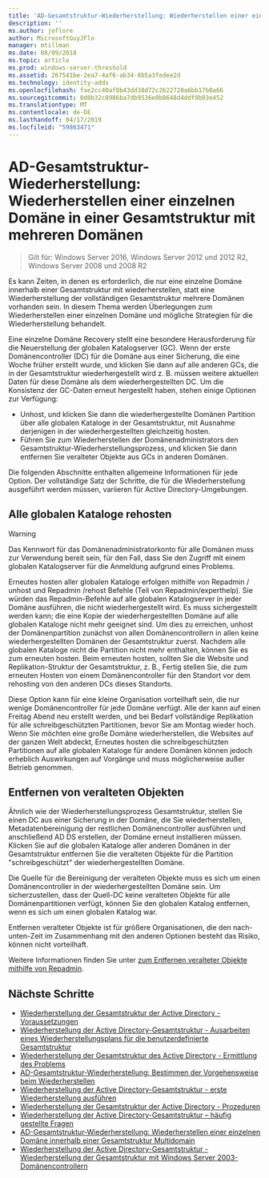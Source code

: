 ```yaml
---
title: 'AD-Gesamtstruktur-Wiederherstellung: Wiederherstellen einer einzelnen Domäne in einer Gesamtstruktur mit mehreren Domänen'
description: ''
ms.author: joflore
author: MicrosoftGuyJFlo
manager: mtillman
ms.date: 08/09/2018
ms.topic: article
ms.prod: windows-server-threshold
ms.assetid: 267541be-2ea7-4af6-ab34-8b5a3fedee2d
ms.technology: identity-adds
ms.openlocfilehash: fae2cc40af0b43dd38d72c2622720a6bb17b0a66
ms.sourcegitcommit: 0d0b32c8986ba7db9536e0b8648d4ddf9b03e452
ms.translationtype: MT
ms.contentlocale: de-DE
ms.lasthandoff: 04/17/2019
ms.locfileid: "59863471"
---
```

# <a name="ad-forest-recovery---recovering-a-single-domain-in-a-multidomain-forest"></a>AD-Gesamtstruktur-Wiederherstellung: Wiederherstellen einer einzelnen Domäne in einer Gesamtstruktur mit mehreren Domänen

>Gilt für: Windows Server 2016, Windows Server 2012 und 2012 R2, Windows Server 2008 und 2008 R2

Es kann Zeiten, in denen es erforderlich, die nur eine einzelne Domäne innerhalb einer Gesamtstruktur mit wiederherstellen, statt eine Wiederherstellung der vollständigen Gesamtstruktur mehrere Domänen vorhanden sein. In diesem Thema werden Überlegungen zum Wiederherstellen einer einzelnen Domäne und mögliche Strategien für die Wiederherstellung behandelt.  
  
Eine einzelne Domäne Recovery stellt eine besondere Herausforderung für die Neuerstellung der globalen Katalogserver (GC). Wenn der erste Domänencontroller (DC) für die Domäne aus einer Sicherung, die eine Woche früher erstellt wurde, und klicken Sie dann auf alle anderen GCs, die in der Gesamtstruktur wiederhergestellt wird z. B. müssen weitere aktuellen Daten für diese Domäne als dem wiederhergestellten DC. Um die Konsistenz der GC-Daten erneut hergestellt haben, stehen einige Optionen zur Verfügung:  
  
- Unhost, und klicken Sie dann die wiederhergestellte Domänen Partition über alle globalen Kataloge in der Gesamtstruktur, mit Ausnahme derjenigen in der wiederhergestellten gleichzeitig hosten.  
- Führen Sie zum Wiederherstellen der Domänenadministrators den Gesamtstruktur-Wiederherstellungsprozess, und klicken Sie dann entfernen Sie veralteter Objekte aus GCs in anderen Domänen.  
  
Die folgenden Abschnitte enthalten allgemeine Informationen für jede Option. Der vollständige Satz der Schritte, die für die Wiederherstellung ausgeführt werden müssen, variieren für Active Directory-Umgebungen.  
  
## <a name="rehost-all-gcs"></a>Alle globalen Kataloge rehosten  

> [!WARNING]
> Das Kennwort für das Domänenadministratorkonto für alle Domänen muss zur Verwendung bereit sein, für den Fall, dass Sie den Zugriff mit einem globalen Katalogserver für die Anmeldung aufgrund eines Problems.  

Erneutes hosten aller globalen Kataloge erfolgen mithilfe von Repadmin / unhost und Repadmin /rehost Befehle (Teil von Repadmin/experthelp). Sie würden das Repadmin-Befehle auf alle globalen Katalogserver in jeder Domäne ausführen, die nicht wiederhergestellt wird. Es muss sichergestellt werden kann; die eine Kopie der wiederhergestellten Domäne auf alle globalen Kataloge nicht mehr geeignet sind. Um dies zu erreichen, unhost der Domänenpartition zunächst von allen Domänencontrollern in allen keine wiederhergestellten Domänen der Gesamtstruktur zuerst. Nachdem alle globalen Kataloge nicht die Partition nicht mehr enthalten, können Sie es zum erneuten hosten. Beim erneuten hosten, sollten Sie die Website und Replikation-Struktur der Gesamtstruktur, z. B., Fertig stellen Sie, die zum erneuten Hosten von einem Domänencontroller für den Standort vor dem rehosting von den anderen DCs dieses Standorts.  
  
Diese Option kann für eine kleine Organisation vorteilhaft sein, die nur wenige Domänencontroller für jede Domäne verfügt. Alle der kann auf einen Freitag Abend neu erstellt werden, und bei Bedarf vollständige Replikation für alle schreibgeschützten Partitionen, bevor Sie am Montag wieder hoch. Wenn Sie möchten eine große Domäne wiederherstellen, die Websites auf der ganzen Welt abdeckt, Erneutes hosten die schreibgeschützten Partitionen auf alle globalen Kataloge für andere Domänen können jedoch erheblich Auswirkungen auf Vorgänge und muss möglicherweise außer Betrieb genommen.  
  
## <a name="remove-lingering-objects"></a>Entfernen von veralteten Objekten

Ähnlich wie der Wiederherstellungsprozess Gesamtstruktur, stellen Sie einen DC aus einer Sicherung in der Domäne, die Sie wiederherstellen, Metadatenbereinigung der restlichen Domänencontroller ausführen und anschließend AD DS erstellen, der Domäne erneut installieren müssen. Klicken Sie auf die globalen Kataloge aller anderen Domänen in der Gesamtstruktur entfernen Sie die veralteten Objekte für die Partition "schreibgeschützt" der wiederhergestellten Domäne.  

Die Quelle für die Bereinigung der veralteten Objekte muss es sich um einen Domänencontroller in der wiederhergestellten Domäne sein. Um sicherzustellen, dass der Quell-DC keine veralteten Objekte für alle Domänenpartitionen verfügt, können Sie den globalen Katalog entfernen, wenn es sich um einen globalen Katalog war.  

Entfernen veralteter Objekte ist für größere Organisationen, die den nach-unten-Zeit im Zusammenhang mit den anderen Optionen besteht das Risiko, können nicht vorteilhaft.  

Weitere Informationen finden Sie unter [zum Entfernen veralteter Objekte mithilfe von Repadmin](https://technet.microsoft.com/library/cc785298.aspx).

## <a name="next-steps"></a>Nächste Schritte

- [Wiederherstellung der Gesamtstruktur der Active Directory - Voraussetzungen](AD-Forest-Recovery-Prerequisties.md)  
- [Wiederherstellung der Active Directory-Gesamtstruktur - Ausarbeiten eines Wiederherstellungsplans für die benutzerdefinierte Gesamtstruktur](AD-Forest-Recovery-Devising-a-Plan.md)  
- [Wiederherstellung der Gesamtstruktur des Active Directory - Ermittlung des Problems](AD-Forest-Recovery-Identify-the-Problem.md)
- [AD-Gesamtstruktur-Wiederherstellung: Bestimmen der Vorgehensweise beim Wiederherstellen](AD-Forest-Recovery-Determine-how-to-Recover.md)
- [Wiederherstellung der Active Directory-Gesamtstruktur - erste Wiederherstellung ausführen](AD-Forest-Recovery-Perform-initial-recovery.md)  
- [Wiederherstellung der Gesamtstruktur der Active Directory - Prozeduren](AD-Forest-Recovery-Procedures.md)  
- [Wiederherstellung der Active Directory-Gesamtstruktur – häufig gestellte Fragen](AD-Forest-Recovery-FAQ.md)  
- [AD-Gesamtstruktur-Wiederherstellung: Wiederherstellen einer einzelnen Domäne innerhalb einer Gesamtstruktur Multidomain](AD-Forest-Recovery-Single-Domain-in-Multidomain-Recovery.md)  
- [Wiederherstellung der Active Directory-Gesamtstruktur - Wiederherstellung der Gesamtstruktur mit Windows Server 2003-Domänencontrollern](AD-Forest-Recovery-Windows-Server-2003.md)  
